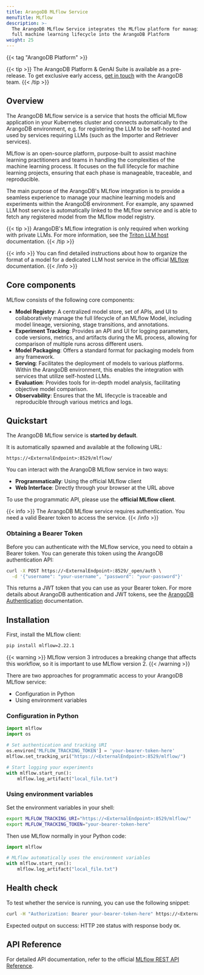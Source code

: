 ```yaml
---
title: ArangoDB MLflow Service
menuTitle: MLflow
description: >-
  The ArangoDB MLflow Service integrates the MLflow platform for managing the
  full machine learning lifecycle into the ArangoDB Platform
weight: 25
---
```

{{< tag "ArangoDB Platform" >}}

{{< tip >}}
The ArangoDB Platform & GenAI Suite is available as a pre-release. To get
exclusive early access, [get in touch](https://arangodb.com/contact/) with
the ArangoDB team.
{{< /tip >}}

## Overview

The ArangoDB MLflow service is a service that hosts the official MLflow
application in your Kubernetes cluster and connects automatically to the
ArangoDB environment, e.g. for registering the LLM to be self-hosted and
used by services requiring LLMs (such as the Importer and Retriever services).

MLflow is an open-source platform, purpose-built to assist machine learning
practitioners and teams in handling the complexities of the machine learning
process. It focuses on the full lifecycle for machine learning projects, ensuring
that each phase is manageable, traceable, and reproducible.

The main purpose of the ArangoDB's MLflow integration is to provide a seamless
experience to manage your machine learning models and experiments within the
ArangoDB environment. For example, any spawned LLM host service is automatically
linked to the MLflow service and is able to fetch any registered model from the
MLflow model registry.

{{< tip >}}
ArangoDB's MLflow integration is only required when working with private LLMs.
For more information, see the [Triton LLM host](triton-inference-server.md)
documentation.
{{< /tip >}}

{{< info >}}
You can find detailed instructions about how to organize the format of a model for a
dedicated LLM host service in the official [MLflow](https://mlflow.org/docs/latest/index.html)
documentation.
{{< /info >}}

## Core components

MLflow consists of the following core components:

- **Model Registry**: A centralized model store, set of APIs, and UI to
  collaboratively manage the full lifecycle of an MLflow Model, including
  model lineage, versioning, stage transitions, and annotations.
- **Experiment Tracking**: Provides an API and UI for logging parameters,
  code versions, metrics, and artifacts during the ML process, allowing
  for comparison of multiple runs across different users.
- **Model Packaging**: Offers a standard format for packaging models from any framework.
- **Serving**: Facilitates the deployment of models to various platforms.
  Within the ArangoDB environment, this enables the integration with services that utilize self-hosted LLMs.
- **Evaluation**: Provides tools for in-depth model analysis, facilitating objective model comparison.
- **Observability**: Ensures that the ML lifecycle is traceable and reproducible through various metrics and logs.

## Quickstart

The ArangoDB MLflow service is **started by default**.

It is automatically spawned and available at the following URL:

```
https://<ExternalEndpoint>:8529/mlflow/
```

You can interact with the ArangoDB MLflow service in two ways:
- **Programmatically**: Using the official MLflow client
- **Web Interface**: Directly through your browser at the URL above

To use the programmatic API, please use the **official MLflow client**.

{{< info >}}
The ArangoDB MLflow service requires authentication. You need a valid
Bearer token to access the service.
{{< /info >}}

### Obtaining a Bearer Token

Before you can authenticate with the MLflow service, you need to obtain a
Bearer token. You can generate this token using the ArangoDB authentication API:

```bash
curl -X POST https://<ExternalEndpoint>:8529/_open/auth \
  -d '{"username": "your-username", "password": "your-password"}'
```

This returns a JWT token that you can use as your Bearer token.
For more details about ArangoDB authentication and JWT tokens, see the
[ArangoDB Authentication](../../../../3.12/develop/http-api/authentication.md/#jwt-user-tokens)
documentation.

## Installation

First, install the MLflow client:

```bash
pip install mlflow=2.22.1
```
{{< warning >}}
MLflow version 3 introduces a breaking change that affects this workflow, so it is
important to use MLflow version 2.
{{< /warning >}}

There are two approaches for programmatic access to your ArangoDB MLflow service:
- Configuration in Python
- Using environment variables

### Configuration in Python

```python
import mlflow
import os

# Set authentication and tracking URI
os.environ['MLFLOW_TRACKING_TOKEN'] = 'your-bearer-token-here'
mlflow.set_tracking_uri("https://<ExternalEndpoint>:8529/mlflow/")

# Start logging your experiments
with mlflow.start_run():
    mlflow.log_artifact("local_file.txt")
```

### Using environment variables

Set the environment variables in your shell:

```bash
export MLFLOW_TRACKING_URI="https://<ExternalEndpoint>:8529/mlflow/"
export MLFLOW_TRACKING_TOKEN="your-bearer-token-here"
```

Then use MLflow normally in your Python code:

```python
import mlflow

# MLflow automatically uses the environment variables
with mlflow.start_run():
    mlflow.log_artifact("local_file.txt")
```

## Health check

To test whether the service is running, you can use the following snippet:

```bash
curl -H "Authorization: Bearer your-bearer-token-here" https://<ExternalEndpoint>:8529/mlflow/health
```

Expected output on success: HTTP `200` status with response body `OK`.

## API Reference

For detailed API documentation, refer to the official
[MLflow REST API Reference](https://mlflow.org/docs/latest/api_reference/rest-api.html).
